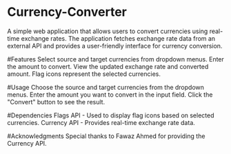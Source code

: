 # Currency-Converter
A simple web application that allows users to convert currencies using real-time exchange rates. The application fetches exchange rate data from an external API and provides a user-friendly interface for currency conversion.

#Features
Select source and target currencies from dropdown menus.
Enter the amount to convert.
View the updated exchange rate and converted amount.
Flag icons represent the selected currencies.

#Usage
Choose the source and target currencies from the dropdown menus.
Enter the amount you want to convert in the input field.
Click the "Convert" button to see the result.

#Dependencies
Flags API - Used to display flag icons based on selected currencies.
Currency API - Provides real-time exchange rate data.

#Acknowledgments
Special thanks to Fawaz Ahmed for providing the Currency API.
